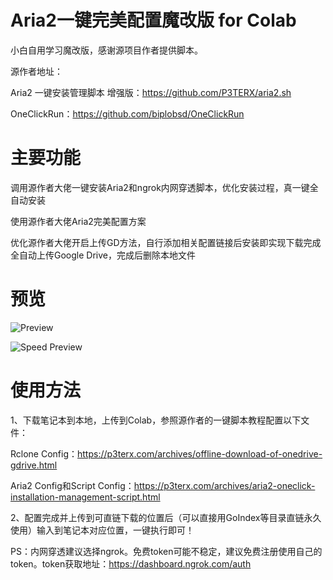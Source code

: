 # Aria2一键完美配置魔改版 for Colab

小白自用学习魔改版，感谢源项目作者提供脚本。

源作者地址：

Aria2 一键安装管理脚本 增强版：https://github.com/P3TERX/aria2.sh

OneClickRun：https://github.com/biplobsd/OneClickRun

# 主要功能

调用源作者大佬一键安装Aria2和ngrok内网穿透脚本，优化安装过程，真一键全自动安装

使用源作者大佬Aria2完美配置方案

优化源作者大佬开启上传GD方法，自行添加相关配置链接后安装即实现下载完成全自动上传Google Drive，完成后删除本地文件

# 预览

![Preview](https://github.com/hmglife/aria2-colab/raw/master/Preview.png)

![Speed Preview](https://github.com/hmglife/aria2-colab/raw/master/Speed%20Preview.png)


# 使用方法

1、下载笔记本到本地，上传到Colab，参照源作者的一键脚本教程配置以下文件：

Rclone Config：https://p3terx.com/archives/offline-download-of-onedrive-gdrive.html

Aria2 Config和Script Config：https://p3terx.com/archives/aria2-oneclick-installation-management-script.html

2、配置完成并上传到可直链下载的位置后（可以直接用GoIndex等目录直链永久使用）输入到笔记本对应位置，一键执行即可！

PS：内网穿透建议选择ngrok。免费token可能不稳定，建议免费注册使用自己的token。token获取地址：https://dashboard.ngrok.com/auth
